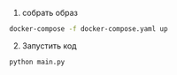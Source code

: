 1. собрать образ
```bash
docker-compose -f docker-compose.yaml up
```
2. Запустить код
```bash
python main.py
```